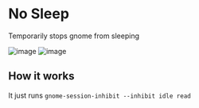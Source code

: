 # No Sleep

Temporarily stops gnome from sleeping

![image](https://github.com/sigmaSd/gnome-nosleep/assets/22427111/01a9f16f-3ebc-4c45-a88b-124da72b8998)
![image](https://github.com/sigmaSd/gnome-nosleep/assets/22427111/d1217769-5ff0-480f-82a5-9a17e3e925af)

## How it works

It just runs `gnome-session-inhibit --inhibit idle read`
